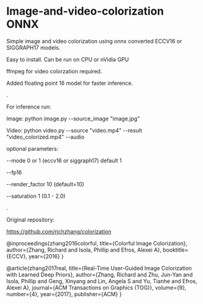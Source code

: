 # Image-and-video-colorization ONNX
Simple image and video colorization using onnx converted ECCV16 or SIGGRAPH17 models.

Easy to install. Can be run on CPU or nVidia GPU

ffmpeg for video colorzation required.

Added floating point 16 model for faster inference.

.

For inference run:

Image: python image.py --source_image "image.jpg"

Video: python video.py --source "video.mp4" --result "video_colorized.mp4" --audio

optional parameters:

--mode 0 or 1 (eccv16 or siggraph17) default 1

--fp16

--render_factor 10 (default=10)

--saturation 1 (0.1 - 2.0)

.

Original repository:

https://github.com/richzhang/colorization

@inproceedings{zhang2016colorful,
  title={Colorful Image Colorization},
  author={Zhang, Richard and Isola, Phillip and Efros, Alexei A},
  booktitle={ECCV},
  year={2016}
}

@article{zhang2017real,
  title={Real-Time User-Guided Image Colorization with Learned Deep Priors},
  author={Zhang, Richard and Zhu, Jun-Yan and Isola, Phillip and Geng, Xinyang and Lin, Angela S and Yu, Tianhe and Efros, Alexei A},
  journal={ACM Transactions on Graphics (TOG)},
  volume={9},
  number={4},
  year={2017},
  publisher={ACM}
}
